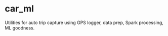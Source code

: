 # car_ml
Utilities for auto trip capture using GPS logger, data prep, Spark processing, ML goodness.
